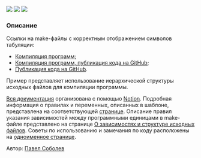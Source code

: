 [![](https://img.shields.io/badge/release-v2.1.1-informational.svg)](https://github.com/Paveloom/B1/releases/tag/rv2.1.1) [![](https://img.shields.io/badge/docs-v2.1.0-informational.svg)](https://www.notion.so/paveloom/v2-1-0-2d8be7d84ee54240a9a7e644edf05c9c) ![](https://img.shields.io/badge/platform-linux-lightgrey.svg)

### Описание

Ссылки на make-файлы с корректным отображением символов табуляции:<br>
+ [Компиляция программ](https://github.com/Paveloom/B1/blob/master/Make-%D1%84%D0%B0%D0%B9%D0%BB%D1%8B/%D0%9A%D0%BE%D0%BC%D0%BF%D0%B8%D0%BB%D1%8F%D1%86%D0%B8%D1%8F%20%D0%BF%D1%80%D0%BE%D0%B3%D1%80%D0%B0%D0%BC%D0%BC?ts=5);
+ [Компиляция программ, публикация кода на GitHub](https://github.com/Paveloom/B1/blob/master/Make-%D1%84%D0%B0%D0%B9%D0%BB%D1%8B/%D0%9A%D0%BE%D0%BC%D0%BF%D0%B8%D0%BB%D1%8F%D1%86%D0%B8%D1%8F%20%D0%BF%D1%80%D0%BE%D0%B3%D1%80%D0%B0%D0%BC%D0%BC%2C%20%D0%BF%D1%83%D0%B1%D0%BB%D0%B8%D0%BA%D0%B0%D1%86%D0%B8%D1%8F%20%D0%BA%D0%BE%D0%B4%D0%B0%20%D0%BD%D0%B0%20GitHub?ts=5);
+ [Публикация кода на GitHub](https://github.com/Paveloom/B1/blob/master/Make-%D1%84%D0%B0%D0%B9%D0%BB%D1%8B/%D0%9F%D1%83%D0%B1%D0%BB%D0%B8%D0%BA%D0%B0%D1%86%D0%B8%D1%8F%20%D0%BA%D0%BE%D0%B4%D0%B0%20%D0%BD%D0%B0%20GitHub?ts=5).

Пример представляет использование иерархической структуры исходных файлов для компиляции программы.<br>

[Вся документация](https://www.notion.so/B1-fefcaf42ddf541d4b11cfcab63c2f018) организована с помощью [Notion](https://www.notion.so). Подробная информация о правилах и переменных, описанных в шаблоне, представлена на соответствующей [странице](https://www.notion.so/paveloom/fa4a02776acf46cdb7a46e2f0f0af6f5). Описание правил указания зависимостей между программными единицами в make-файле представлено на странице [О зависимостях и структуре исходных файлов](https://www.notion.so/paveloom/53e3af6d5ad840bd91f9e32c04a75e1f). Советы по использованию и замечания по коду расположены на [одноименное странице](https://www.notion.so/paveloom/2f2d064416b841c0adc08dbd5b97cc76).

Автор: [Павел Соболев](http://paveloom.tk)